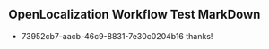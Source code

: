 ## OpenLocalization Workflow Test MarkDown
* 73952cb7-aacb-46c9-8831-7e30c0204b16 
thanks!<!--HONumber=Mar16_HO4-->
